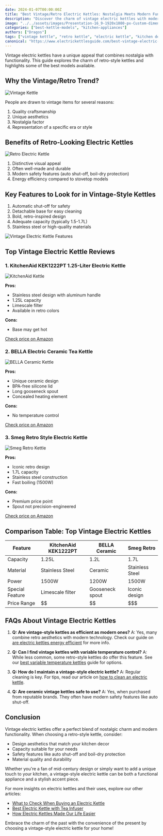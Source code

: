 ```yaml
---
date: 2024-01-07T00:00:00Z
title: "Best Vintage/Retro Electric Kettles: Nostalgia Meets Modern Functionality"
description: "Discover the charm of vintage electric kettles with modern features. Learn about the best retro-style kettles that combine classic aesthetics with contemporary performance."
image: "../../assets/images/Presentation-16_9-1920x1080-px-Custom-dimensions-3.png"
categories: ["best-kettle-models", "kitchen-appliances"]
authors: ["Dragos"]
tags: ["vintage kettle", "retro kettle", "electric kettle", "kitchen design"]
canonical: "https://www.electrickettlesguide.com/best-vintage-electric-kettle/"
---
```


Vintage electric kettles have a unique appeal that combines nostalgia with functionality. This guide explores the charm of retro-style kettles and highlights some of the best models available.

## Why the Vintage/Retro Trend?

![Vintage Kettle](../../assets/images/vintage-looking-kettle.jpg)

People are drawn to vintage items for several reasons:
1. Quality craftsmanship
2. Unique aesthetics
3. Nostalgia factor
4. Representation of a specific era or style

## Benefits of Retro-Looking Electric Kettles

![Retro Electric Kettle](../../assets/images/retro-looking-electric-kettle.jpg)

1. Distinctive visual appeal
2. Often well-made and durable
3. Modern safety features (auto shut-off, boil-dry protection)
4. Energy efficiency compared to stovetop models

## Key Features to Look for in Vintage-Style Kettles

1. Automatic shut-off for safety
2. Detachable base for easy cleaning
3. Bold, retro-inspired design
4. Adequate capacity (typically 1.5-1.7L)
5. Stainless steel or high-quality materials

![Vintage Electric Kettle Features](../../assets/images/vintage-electric-kettle.jpg)

## Top Vintage Electric Kettle Reviews

### 1. KitchenAid KEK1222PT 1.25-Liter Electric Kettle

![KitchenAid Kettle](https://m.media-amazon.com/images/I/71bIVMQlNaL._AC_SL1500_.jpg)

**Pros:**
- Stainless steel design with aluminum handle
- 1.25L capacity
- Limescale filter
- Available in retro colors

**Cons:**
- Base may get hot

[Check price on Amazon](#)

### 2. BELLA Electric Ceramic Tea Kettle

![BELLA Ceramic Kettle](https://m.media-amazon.com/images/I/81J10GXO5FL._AC_SL1500_.jpg)

**Pros:**
- Unique ceramic design
- BPA-free silicone lid
- Long gooseneck spout
- Concealed heating element

**Cons:**
- No temperature control

[Check price on Amazon](#)

### 3. Smeg Retro Style Electric Kettle

![Smeg Retro Kettle](https://m.media-amazon.com/images/I/61nzW9YEDML._AC_SL1500_.jpg)

**Pros:**
- Iconic retro design
- 1.7L capacity
- Stainless steel construction
- Fast boiling (1500W)

**Cons:**
- Premium price point
- Spout not precision-engineered

[Check price on Amazon](#)

## Comparison Table: Top Vintage Electric Kettles

| Feature | KitchenAid KEK1222PT | BELLA Ceramic | Smeg Retro |
|---------|----------------------|---------------|------------|
| Capacity | 1.25L | 1.2L | 1.7L |
| Material | Stainless Steel | Ceramic | Stainless Steel |
| Power | 1500W | 1200W | 1500W |
| Special Feature | Limescale filter | Gooseneck spout | Iconic design |
| Price Range | $$ | $$ | $$$ |

## FAQs About Vintage Electric Kettles

1. **Q: Are vintage-style kettles as efficient as modern ones?**
   A: Yes, many combine retro aesthetics with modern technology. Check our guide on [are electric kettles energy efficient](https://www.electrickettlesguide.com/are-electric-kettles-energy-efficient/) for more info.

2. **Q: Can I find vintage kettles with variable temperature control?**
   A: While less common, some retro-style kettles do offer this feature. See our [best variable temperature kettles](https://www.electrickettlesguide.com/best-variable-temperature-kettles/) guide for options.

3. **Q: How do I maintain a vintage-style electric kettle?**
   A: Regular cleaning is key. For tips, read our article on [how to clean an electric kettle](https://www.electrickettlesguide.com/how-to-clean-an-electric-kettle/).

4. **Q: Are ceramic vintage kettles safe to use?**
   A: Yes, when purchased from reputable brands. They often have modern safety features like auto shut-off.

## Conclusion

Vintage electric kettles offer a perfect blend of nostalgic charm and modern functionality. When choosing a retro-style kettle, consider:
- Design aesthetics that match your kitchen decor
- Capacity suitable for your needs
- Safety features like auto shut-off and boil-dry protection
- Material quality and durability

Whether you're a fan of mid-century design or simply want to add a unique touch to your kitchen, a vintage-style electric kettle can be both a functional appliance and a stylish accent piece.

For more insights on electric kettles and their uses, explore our other articles:
- [What to Check When Buying an Electric Kettle](https://www.electrickettlesguide.com/what-to-check-when-buying-an-electric-kettle/)
- [Best Electric Kettle with Tea Infuser](https://www.electrickettlesguide.com/best-electric-kettle-with-tea-infuser/)
- [How Electric Kettles Made Our Life Easier](https://www.electrickettlesguide.com/how-electric-kettles-made-our-life-easier/)

Embrace the charm of the past with the convenience of the present by choosing a vintage-style electric kettle for your home!
